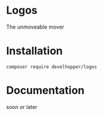# Logos

The unmoveable mover

# Installation

```
composer require develhopper/logos
```

# Documentation

soon or later
